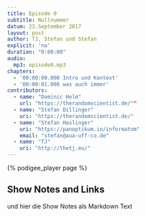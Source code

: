 ```yaml
---
title: Episode 0
subtitle: Nullnummer
datum: 23.September 2017
layout: post
author: TJ, Stefan und Stefan
explicit: 'no'
duration: "0:00:00"
audio:
  mp3: episode0.mp3
chapters:
  - '00:00:00.000 Intro und Kontext'
  - '00:00:01.000 was auch immer'
contributors:
  - name: "Dominic Helm"
    url: "https://therandomscientist.de/""
  - name: "Stefan Dillinger"
    uri: "https://therandomscientist.de/"
  - name: "Stefan Haslinger"
    uri: "https://panoptikum.io/informatom"
    email: "stefan@aua-uff-co.de"
  - name: "TJ"
    uri: "http://thetj.eu/"
---
```


{% podigee_player page %}

## Show Notes and Links

und hier die Show Notes als Markdown Text